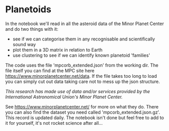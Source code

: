 # Planetoids

In the notebook we'll read in all the asteroid data of the Minor Planet Center and do two things with it:

- see if we can categorise them in any recognisable and scientifically sound way
- plot them in a 3D matrix in relation to Earth
- use clustering to see if we can identify known planetoid 'families'

The code uses the file 'mpcorb_extended.json' from the working dir. The file itself you can find at the MPC site here https://www.minorplanetcenter.net/data.
If the file takes too long to load you can simply cut out data taking care not to mess up the json structure.

_This research has made use of data and/or services provided by the International Astronomical Union's Minor Planet Center._

See https://www.minorplanetcenter.net/ for more on what they do. There you can also find the dataset you need called 'mpcorb_extended.json.gz'. This record is updated daily.
The notebook isn't done but feel free to add to it for yourself, it's not rocket science after all...
